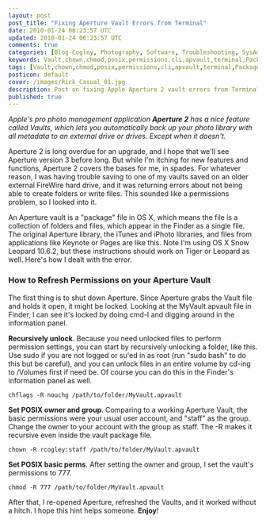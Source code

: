 ```yaml
---           
layout: post
post_title: "Fixing Aperture Vault Errors from Terminal"
date: 2010-01-24 06:23:57 UTC
updated: 2010-01-24 06:23:57 UTC
comments: true
categories: [Blog-Cogley, Photography, Software, Troubleshooting, SysAdmin]
keywords: Vault,chown,chmod,posix,permissions,cli,apvault,terminal,Package,apple,aperture
tags: [Vault,chown,chmod,posix,permissions,cli,apvault,terminal,Package,apple,aperture]
posticon: default
cover: /images/Rick_Casual_01.jpg
description: Post on fixing Apple Aperture 2 vault errors from Terminal, by Rick Cogley. 
published: true
---
```


_Apple's pro photo management application **Aperture 2** has a nice feature called _Vaults_, which lets you automatically back up your photo library with all metadata to an external drive or drives. Except when it doesn't._

<!--more--> 

Aperture 2 is long overdue for an upgrade, and I hope that we'll see Aperture version 3 before long. But while I'm itching for new features and functions, Aperture 2 covers the bases for me, in spades. For whatever reason, I was having trouble saving to one of my vaults saved on an older external FireWire hard drive, and it was returning errors about not being able to create folders or write files. This sounded like a permissions problem, so I looked into it. 

An Aperture vault is a "package" file in OS X, which means the file is a collection of folders and files, which appear in the Finder as a single file. The original Aperture library, the iTunes and iPhoto libraries, and files from applications like Keynote or Pages are like this. Note I'm using OS X Snow Leopard 10.6.2, but these instructions should work on Tiger or Leopard as well. Here's how I dealt with the error. 


### How to Refresh Permissions on your Aperture Vault



The first thing is to shut down Aperture. Since Aperture grabs the Vault file and holds it open, it might be locked. Looking at the MyVault.apvault file in Finder, I can see it's locked by doing cmd-I and digging around in the information panel. 


**Recursively unlock**. Because you need unlocked files to perform permission settings, you can start by recursively unlocking a folder, like this. Use sudo if you are not logged or su'ed in as root (run "sudo bash" to do this but be careful), and you can unlock files in an entire volume by cd-ing to /Volumes first if need be. Of course you can do this in the Finder's information panel as well.


`chflags -R nouchg /path/to/folder/MyVault.apvault`


**Set POSIX owner and group**. Comparing to a working Aperture Vault, the basic permissions were your usual user account, and "staff" as the group. Change the owner to your account with the group as staff. The -R makes it recursive even inside the vault package file. 


`chown -R rcogley:staff /path/to/folder/MyVault.apvault`


**Set POSIX basic perms**. After setting the owner and group, I set the vault's permissions to 777.


`chmod -R 777 /path/to/folder/MyVault.apvault`



After that, I re-opened Aperture, refreshed the Vaults, and it worked without a hitch. I hope this hint helps someone. **Enjoy**! 

